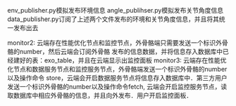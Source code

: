 
env_publisher.py模拟发布环境信息
angle_publihser.py模拟发布关节角度信息
data_publisher.py订阅了上述两个文件发布的环境和关节角度信息，并且将其统一发布出去

monitor2:
云端存在性能优化节点和监控节点，外骨骼端只需要发送一个标识外骨骼的number，然后云端会订阅外骨骼
发布的信息数据，并将信息存入数据库中已经建好的表：exo_table，并且在云端显示出监控面板
monitor3:
云端存在性能优化节点和数据服务节点和监控服务节点，外骨骼端发送一个标识外骨骼的number以及操作命令
store，云端会开启数据服务节点将信息存入数据库中．第三方用户发送一个标识外骨骼的number以及操作命令fetch,
云端会开启监控服务节点，读取数据库中相应外骨骼的信息，并且向外发布．用户开启监控面板．